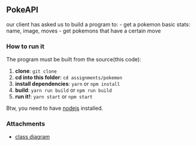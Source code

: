 ## PokeAPI

our client has asked us to build a program to: - get a pokemon basic stats: name, image, moves - get pokemons that have a certain move

### How to run it

The program must be built from the source(this code):

1. **clone**: `git clone `
2. **cd into this folder**: `cd assignments/pokemon`
3. **install dependencies**: `yarn` or `npm install`
4. **build**: `yarn run build` or `npm run build`
5. **run it!**: `yarn start` or `npm start`

Btw, you need to have [nodejs](https://nodejs.org/en) installed.

### Attachments

-   [class diagram](./assets/class-diagram-hate-pokemon.jpg)
